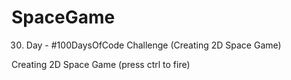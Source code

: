# SpaceGame
30. Day - #100DaysOfCode Challenge (Creating 2D Space Game)

Creating 2D Space Game (press ctrl to fire)
